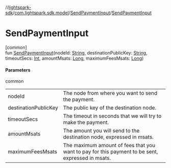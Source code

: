 //[lightspark-sdk](../../../index.md)/[com.lightspark.sdk.model](../index.md)/[SendPaymentInput](index.md)/[SendPaymentInput](-send-payment-input.md)

# SendPaymentInput

[common]\
fun [SendPaymentInput](-send-payment-input.md)(nodeId: [String](https://kotlinlang.org/api/latest/jvm/stdlib/kotlin/-string/index.html), destinationPublicKey: [String](https://kotlinlang.org/api/latest/jvm/stdlib/kotlin/-string/index.html), timeoutSecs: [Int](https://kotlinlang.org/api/latest/jvm/stdlib/kotlin/-int/index.html), amountMsats: [Long](https://kotlinlang.org/api/latest/jvm/stdlib/kotlin/-long/index.html), maximumFeesMsats: [Long](https://kotlinlang.org/api/latest/jvm/stdlib/kotlin/-long/index.html))

#### Parameters

common

| | |
|---|---|
| nodeId | The node from where you want to send the payment. |
| destinationPublicKey | The public key of the destination node. |
| timeoutSecs | The timeout in seconds that we will try to make the payment. |
| amountMsats | The amount you will send to the destination node, expressed in msats. |
| maximumFeesMsats | The maximum amount of fees that you want to pay for this payment to be sent, expressed in msats. |
